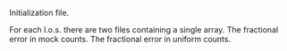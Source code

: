 Initialization file.

For each l.o.s. there are two files containing a single array.
The fractional error in mock counts.
The fractional error in uniform counts.
